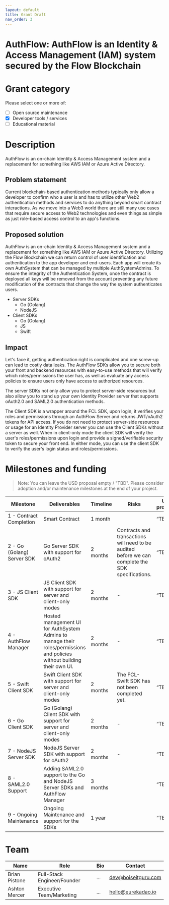 ```yaml
---
layout: default
title: Grant Draft
nav_order: 3
---
```


# AuthFlow: AuthFlow is an Identity & Access Management (IAM) system secured by the Flow Blockchain

# Grant category

Please select one or more of:

- [ ] Open source maintenance
- [x] Developer tools / services
- [ ] Educational material

# Description

AuthFlow is an on-chain Identity & Access Management system and a replacement for something like AWS IAM or Azure Active Directory.

## Problem statement

Current blockchain-based authentication methods typically only allow a developer to confirm who a user is and has to utilize other Web2 authentication methods and services to do anything beyond smart contract interactions. As we move into a Web3 world there are still many use cases that require secure access to Web2 technologies and even things as simple as just role-based access control to an app's functions.

## Proposed solution

AuthFlow is an on-chain Identity & Access Management system and a replacement for something like AWS IAM or Azure Active Directory. Utilizing the Flow Blockchain we can return control of user identification and authentication to the app developer and end-users. Each app will create its own AuthSystem that can be managed by multiple AuthSystemAdmins. To ensure the integrity of the Authentication System, once the contract is deployed all keys will be removed from the account preventing any future modification of the contracts that change the way the system authenticates users.

* Server SDKs
    * Go (Golang)
    * NodeJS
* Client SDKs
    * Go (Golang)
    * JS
    * Swift

## Impact

Let's face it, getting authentication right is complicated and one screw-up can lead to costly data leaks. The AuthFlow SDKs allow you to secure both your front and backend resources with easy-to-use methods that will verify which roles/permissions the user has, as well as evaluate any access policies to ensure users only have access to authorized resources.

The server SDKs not only allow you to protect server-side resources but also allow you to stand up your own Identity Provider server that supports oAuth2.0 and SAML2.0 authentication methods.

The Client SDK is a wrapper around the FCL SDK, upon login, it verifies your roles and permissions through an AuthFlow Server and returns JWT/oAuth2 tokens for API access. If you do not need to protect server-side resources or usage for an Identity Provider server you can use the Client SDKs without a server as well. When in client-only mode the client SDK will verify the user's roles/permissions upon login and provide a signed/verifiable security token to secure your front end. In either mode, you can use the client SDK to verify the user's login status and roles/permissions.

# Milestones and funding

> Note: You can leave the USD proposal empty / "TBD". Please consider adoption and/or maintenance milestones at the end of your project.

| Milestone | Deliverables   | Timeline | Risks                   | USD proposal |
| --------- | -------------- | -------- | ----------------------- | -------------- |
| 1 - Contract Completion | Smart Contract | 1 month |  | “TBD” |
| 2 - Go (Golang) Server SDK   | Go Server SDK with support for oAuth2 | 2 months  | Contracts and transactions will need to be audited before we can complete the SDK specifications. | “TBD” |
| 3 - JS Client SDK   | JS Client SDK with support for server and client-only modes | 2 months  | - | “TBD” |
| 4 - AuthFlow Manager   | Hosted management UI for AuthSystem Admins to manage their roles/permissions and policies without building their own UI. | 2 months  | - | “TBD” |
| 5 - Swift Client SDK   | Swift Client SDK with support for server and client-only modes | 2 months  | The FCL-Swift SDK has not been completed yet. | “TBD” |
| 6 - Go Client SDK   | Go (Golang) Client SDK with support for server and client-only modes | 2 months  | - | “TBD” |
| 7 - NodeJS Server SDK   | NodeJS Server SDK with support for oAuth2 | 2 months  | - | “TBD” |
| 8 - SAML2.0 Support   | Adding SAML2.0 support to the Go and NodeJS Server SDKs and AuthFlow Manager | 3 months |  | “TBD” |
| 9 - Ongoing Maintenance   | Ongoing Maintenance and support for the SDKs | 1 year |  | “TBD” |

# Team

| Name | Role                | Bio | Contact         |
| ---- | ------------------- | --- | --------------- |
| Brian Pistone | Full-Stack Engineer/Founder | ... | dev@boiseitguru.com |
| Ashton Mercer | Executive Team/Marketing | ... | hello@eurekadao.io |